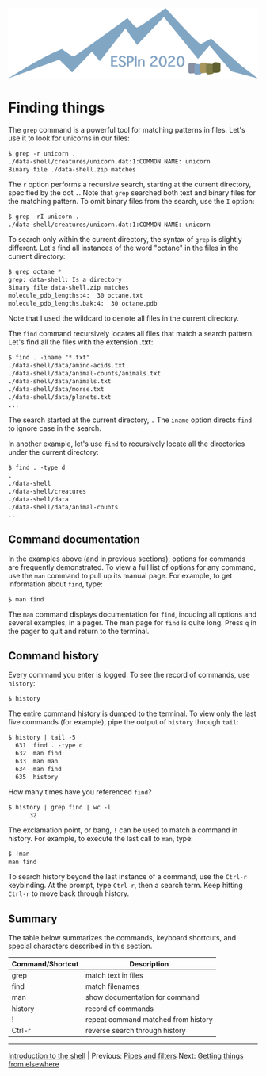 ![ESPIn logo](../../media/ESPIn.png)

# Finding things

The `grep` command is a powerful tool for matching patterns in files.
Let's use it to look for unicorns in our files:
```
$ grep -r unicorn .
./data-shell/creatures/unicorn.dat:1:COMMON NAME: unicorn
Binary file ./data-shell.zip matches
```
The `r` option performs a recursive search,
starting at the current directory,
specified by the dot `.`.
Note that `grep` searched both text and binary files for the matching pattern.
To omit binary files from the search,
use the `I` option:
```
$ grep -rI unicorn .
./data-shell/creatures/unicorn.dat:1:COMMON NAME: unicorn
```

To search only within the current directory,
the syntax of `grep` is slightly different.
Let's find all instances of the word "octane" in the files
in the current directory:
```
$ grep octane *
grep: data-shell: Is a directory
Binary file data-shell.zip matches
molecule_pdb_lengths:4:  30 octane.txt
molecule_pdb_lengths.bak:4:  30 octane.pdb
```
Note that I used the wildcard to denote all files in the current directory.

The `find` command recursively locates all files that match a search pattern.
Let's find all the files with the extension **.txt**:
```
$ find . -iname "*.txt"
./data-shell/data/amino-acids.txt
./data-shell/data/animal-counts/animals.txt
./data-shell/data/animals.txt
./data-shell/data/morse.txt
./data-shell/data/planets.txt
...
```
The search started at the current directory, `.`
The `iname` option directs `find` to ignore case in the search.

In another example,
let's use `find` to recursively locate all the directories
under the current directory:
```
$ find . -type d
.
./data-shell
./data-shell/creatures
./data-shell/data
./data-shell/data/animal-counts
...
```

## Command documentation

In the examples above (and in previous sections),
options for commands are frequently demonstrated.
To view a full list of options for any command,
use the `man` command to pull up its manual page.
For example, to get information about `find`, type:
```
$ man find
```
The `man` command displays documentation for `find`,
incuding all options and several examples,
in a pager.
The man page for `find` is quite long.
Press `q` in the pager to quit and return to the terminal.


## Command history

Every command you enter is logged.
To see the record of commands,
use `history`:
```
$ history
```
The entire command history is dumped to the terminal.
To view only the last five commands (for example),
pipe the output of `history` through `tail`:
```
$ history | tail -5
  631  find . -type d
  632  man find
  633  man man
  634  man find
  635  history
```

How many times have you referenced `find`?
```
$ history | grep find | wc -l
      32
```

The exclamation point, or bang, `!` can be used to match a command in history.
For example, to execute the last call to `man`, type:
```
$ !man
man find
```

To search history beyond the last instance of a command,
use the `Ctrl-r` keybinding.
At the prompt,
type `Ctrl-r`, then a search term.
Keep hitting `Ctrl-r` to move back through history.



## Summary

The table below summarizes the commands, keyboard shortcuts,
and special characters described in this section.

| Command/Shortcut | Description
| ---------------- | -----------
| grep             | match text in files
| find             | match filenames
| man              | show documentation for command
| history          | record of commands
| !                | repeat command matched from history
| Ctrl-r           | reverse search through history

___

[Introduction to the shell](./index.md) |
Previous: [Pipes and filters](./pipes-and-filters.md)
Next: [Getting things from elsewhere](./getting-things.md)
